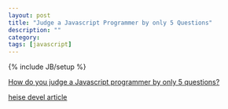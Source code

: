 ```yaml
---
layout: post
title: "Judge a Javascript Programmer by only 5 Questions"
description: ""
category: 
tags: [javascript]
---
```

{% include JB/setup %}


[How do you judge a Javascript programmer by only 5 questions?](https://medium.com/humans-create-software/how-do-you-judge-a-javascript-programmer-by-only-5-questions-f2abdf7dfd4a)

[heise devel article](http://www.heise.de/developer/artikel/Hinterfragt-Woran-erkennt-man-einen-guten-JavaScript-Entwickler-2652128.html)


